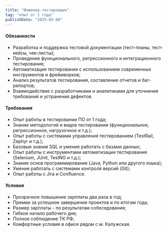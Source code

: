 ```yaml
---
title: "Инженер-тестировщик"
tag: "опыт от 1 года"
publishDate: "2025-02-08"
---
```


#### Обязанности

- Разработка и поддержка тестовой документации (тест-планы, тест-кейсы, чек-листы);
- Проведение функционального, регрессионного и интеграционного тестирования;
- Автоматизация тестирования с использованием современных инструментов и фреймворков;
- Анализ результатов тестирования, составление отчетов и баг-репортов;
- Взаимодействие с разработчиками и аналитиками для уточнения требований и устранения дефектов.

#### Требования

- Опыт работы в тестировании ПО от 1 года;
- Знание методологий и видов тестирования (функциональное, регрессионное, нагрузочное и т.д.);
- Опыт работы с системами управления тестированием (TestRail, Zephyr и т.д.);
- Базовые знания SQL и умение работать с базами данных;
- Опыт работы с инструментами автоматизации тестирования (Selenium, JUnit, TestNG и т.д.);
- Знание основ программирования (Java, Python или другого языка);
- Умение работать с системами контроля версий (Git);
- Опыт работы с Jira и Confluence.

#### Условия

- Прозрачное повышение зарплаты два раза в год;
- Премии за успешное завершение проектов и по итогам года;
- Размер зарплаты - по результатам собеседования;
- Гибкое начало рабочего дня;
- Полное соблюдение ТК РФ;
- Комфортные условия в офисе рядом с м. Калужская.